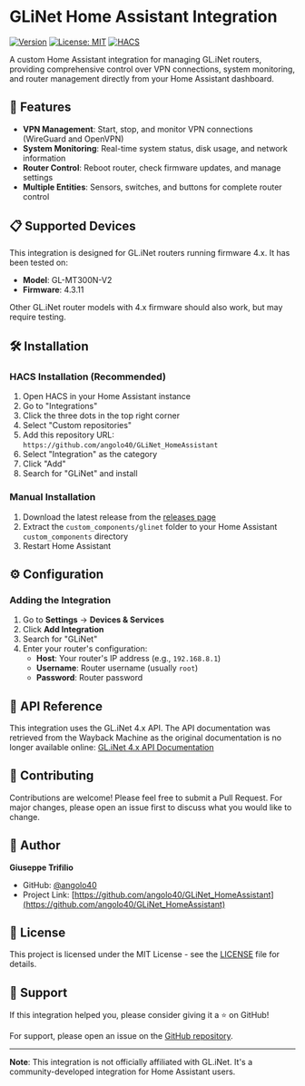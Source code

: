 # GLiNet Home Assistant Integration

[![Version](https://img.shields.io/badge/version-1.3.0-blue.svg?cacheSeconds=2592000)](https://github.com/angolo40/GLiNet_HomeAssistant)
[![License: MIT](https://img.shields.io/badge/License-MIT-yellow.svg)](https://opensource.org/licenses/MIT)
[![HACS](https://img.shields.io/badge/HACS-Custom-orange.svg)](https://github.com/hacs/integration)

A custom Home Assistant integration for managing GL.iNet routers, providing comprehensive control over VPN connections, system monitoring, and router management directly from your Home Assistant dashboard.

## 🚀 Features

- **VPN Management**: Start, stop, and monitor VPN connections (WireGuard and OpenVPN)
- **System Monitoring**: Real-time system status, disk usage, and network information
- **Router Control**: Reboot router, check firmware updates, and manage settings
- **Multiple Entities**: Sensors, switches, and buttons for complete router control

## 📋 Supported Devices

This integration is designed for GL.iNet routers running firmware 4.x. It has been tested on:

- **Model**: GL-MT300N-V2
- **Firmware**: 4.3.11

Other GL.iNet router models with 4.x firmware should also work, but may require testing.

## 🛠️ Installation

### HACS Installation (Recommended)

1. Open HACS in your Home Assistant instance
2. Go to "Integrations"
3. Click the three dots in the top right corner
4. Select "Custom repositories"
5. Add this repository URL: `https://github.com/angolo40/GLiNet_HomeAssistant`
6. Select "Integration" as the category
7. Click "Add"
8. Search for "GLiNet" and install

### Manual Installation

1. Download the latest release from the [releases page](https://github.com/angolo40/GLiNet_HomeAssistant/releases)
2. Extract the `custom_components/glinet` folder to your Home Assistant `custom_components` directory
3. Restart Home Assistant

## ⚙️ Configuration

### Adding the Integration

1. Go to **Settings** → **Devices & Services**
2. Click **Add Integration**
3. Search for "GLiNet"
4. Enter your router's configuration:
   - **Host**: Your router's IP address (e.g., `192.168.8.1`)
   - **Username**: Router username (usually `root`)
   - **Password**: Router password

## 🔧 API Reference

This integration uses the GL.iNet 4.x API. The API documentation was retrieved from the Wayback Machine as the original documentation is no longer available online:
[GL.iNet 4.x API Documentation](https://web.archive.org/web/20240106020516/https://dev.gl-inet.com/router-4.x-api/)


## 🤝 Contributing

Contributions are welcome! Please feel free to submit a Pull Request. For major changes, please open an issue first to discuss what you would like to change.


## 👤 Author

**Giuseppe Trifilio**

- GitHub: [@angolo40](https://github.com/angolo40)
- Project Link: [https://github.com/angolo40/GLiNet_HomeAssistant](https://github.com/angolo40/GLiNet_HomeAssistant)

## 📄 License

This project is licensed under the MIT License - see the [LICENSE](LICENSE) file for details.

## 🌟 Support

If this integration helped you, please consider giving it a ⭐️ on GitHub!

For support, please open an issue on the [GitHub repository](https://github.com/angolo40/GLiNet_HomeAssistant/issues).

---

**Note**: This integration is not officially affiliated with GL.iNet. It's a community-developed integration for Home Assistant users.
